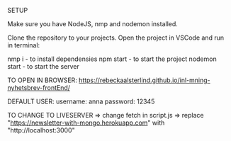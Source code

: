 
SETUP

Make sure you have NodeJS, nmp and nodemon installed. 

Clone the repository to your projects. 
Open the project in VSCode and run in terminal: 

nmp i - to install dependensies 
npm start - to start the project
nodemon start - to start the server

TO OPEN IN BROWSER:
https://rebeckaalsterlind.github.io/inl-mning-nyhetsbrev-frontEnd/

DEFAULT USER: 
username: anna
password: 12345


TO CHANGE TO LIVESERVER =>
change fetch in script.js =>
replace "https://newsletter-with-mongo.herokuapp.com" with "http://localhost:3000"
